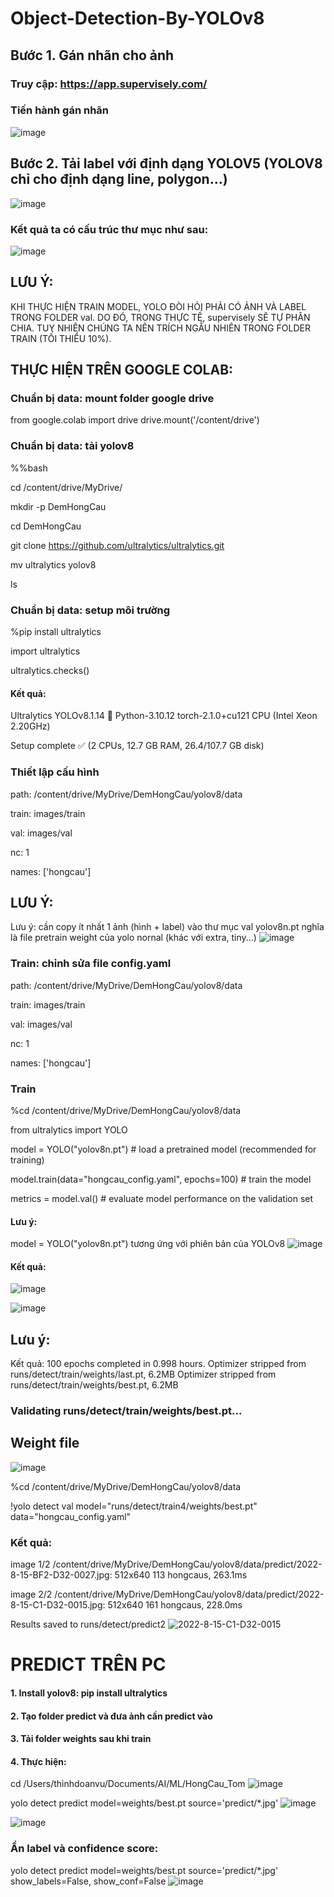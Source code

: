 # Object-Detection-By-YOLOv8
## Bước 1. Gán nhãn cho ảnh
### Truy cập: https://app.supervisely.com/
### Tiến hành gán nhãn
![image](https://github.com/thinhdoanvu/Object-Detection/assets/22977443/5f3a2b6c-61d3-41e7-a3fa-ce7215a3821d)

## Bước 2. Tải label với định dạng YOLOV5 (YOLOV8 chỉ cho định dạng line, polygon...)
![image](https://github.com/thinhdoanvu/Object-Detection/assets/22977443/d67aec3e-f678-4a7c-97c2-b3abbc79903b)

### Kết quả ta có cấu trúc thư mục như sau:
![image](https://github.com/thinhdoanvu/Object-Detection/assets/22977443/5641ba4b-a8db-4e51-b367-0e24b28cc91b)

## LƯU Ý: 
KHI THỰC HIỆN TRAIN MODEL, YOLO ĐÒI HỎI PHẢI CÓ ẢNH VÀ LABEL TRONG FOLDER val. DO ĐÓ, TRONG THỰC TẾ, supervisely SẼ TỰ PHÂN CHIA. TUY NHIÊN CHÚNG TA NÊN TRÍCH NGẪU NHIÊN TRONG FOLDER TRAIN (TỐI THIỂU 10%).

## THỰC HIỆN TRÊN GOOGLE COLAB:
### Chuẩn bị data: mount folder google drive
from google.colab import drive
drive.mount('/content/drive')

### Chuẩn bị data: tải yolov8
%%bash

cd /content/drive/MyDrive/

mkdir -p DemHongCau

cd DemHongCau

git clone https://github.com/ultralytics/ultralytics.git

mv ultralytics yolov8

ls

### Chuẩn bị data: setup môi trường
%pip install ultralytics

import ultralytics

ultralytics.checks()

#### Kết quả: 
Ultralytics YOLOv8.1.14 🚀 Python-3.10.12 torch-2.1.0+cu121 CPU (Intel Xeon 2.20GHz)

Setup complete ✅ (2 CPUs, 12.7 GB RAM, 26.4/107.7 GB disk)

### Thiết lập cấu hình
path: /content/drive/MyDrive/DemHongCau/yolov8/data

train: images/train

val: images/val

nc: 1

names: ['hongcau']

## LƯU Ý:
Lưu ý: cần copy ít nhất 1 ảnh (hình + label) vào thư mục val yolov8n.pt nghĩa là file pretrain weight của yolo nornal (khác với extra, tiny...)
![image](https://github.com/thinhdoanvu/Object-Detection/assets/22977443/3e9a2e36-9130-494f-a83f-43599065895a)

### Train: chỉnh sửa file config.yaml
path: /content/drive/MyDrive/DemHongCau/yolov8/data

train: images/train

val: images/val

nc: 1

names: ['hongcau']

### Train
%cd /content/drive/MyDrive/DemHongCau/yolov8/data

from ultralytics import YOLO

model = YOLO("yolov8n.pt")  # load a pretrained model (recommended for training)

model.train(data="hongcau_config.yaml", epochs=100)  # train the model

metrics = model.val()  # evaluate model performance on the validation set

#### Lưu ý:
model = YOLO("yolov8n.pt") tương ứng với phiên bản của YOLOv8
![image](https://github.com/thinhdoanvu/Object-Detection/assets/22977443/423a2a02-add7-4383-9079-0df072546368)


#### Kết quả:
![image](https://github.com/thinhdoanvu/Object-Detection/assets/22977443/82cb22a2-908c-4506-b2c7-14d94867aac7)

![image](https://github.com/thinhdoanvu/Object-Detection/assets/22977443/d505478b-e288-443c-963f-4311a8a5734c)

## Lưu ý: 
Kết quả:
100 epochs completed in 0.998 hours.
Optimizer stripped from runs/detect/train/weights/last.pt, 6.2MB
Optimizer stripped from runs/detect/train/weights/best.pt, 6.2MB

### Validating runs/detect/train/weights/best.pt...

## Weight file
![image](https://github.com/thinhdoanvu/Object-Detection/assets/22977443/55aa3a8f-2282-4719-812f-cddaa4fc5d80)

%cd /content/drive/MyDrive/DemHongCau/yolov8/data

!yolo detect val model="runs/detect/train4/weights/best.pt" data="hongcau_config.yaml"

### Kết quả:

image 1/2 /content/drive/MyDrive/DemHongCau/yolov8/data/predict/2022-8-15-BF2-D32-0027.jpg: 512x640 113 hongcaus, 263.1ms

image 2/2 /content/drive/MyDrive/DemHongCau/yolov8/data/predict/2022-8-15-C1-D32-0015.jpg: 512x640 161 hongcaus, 228.0ms

Results saved to runs/detect/predict2
![2022-8-15-C1-D32-0015](https://github.com/thinhdoanvu/Object-Detection/assets/22977443/faa5578f-cfa5-4850-ac50-be4db6b0c5dd)

# PREDICT TRÊN PC
#### 1. Install yolov8: pip install ultralytics
#### 2. Tạo folder predict và đưa ảnh cần predict vào
#### 3. Tải folder weights sau khi train
#### 4. Thực hiện:
cd /Users/thinhdoanvu/Documents/AI/ML/HongCau_Tom
![image](https://github.com/thinhdoanvu/Object-Detection/assets/22977443/d1e9d157-e541-4844-aa59-10d5589a3dcd)

yolo detect predict model=weights/best.pt source='predict/*.jpg'
![image](https://github.com/thinhdoanvu/Object-Detection/assets/22977443/5fd627f2-7872-4c65-96ee-dfad9d951a02)

![image](https://github.com/thinhdoanvu/Object-Detection/assets/22977443/00be5514-c4e9-4b66-92a9-45d485c5410c)

### Ẩn label và confidence score:
yolo detect predict model=weights/best.pt source='predict/*.jpg' show_labels=False, show_conf=False
![image](https://github.com/thinhdoanvu/Object-Detection/assets/22977443/a563b38e-07bb-45c6-8cb7-18f36dce7239)
